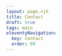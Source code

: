 ```yaml
---
layout: page.njk
title: Contact
draft: true
tags: main
eleventyNavigation:
  key: Contact
  order: 99
---
```

